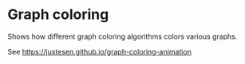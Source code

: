 Graph coloring
==============

Shows how different graph coloring algorithms colors various graphs.

See https://justesen.github.io/graph-coloring-animation
